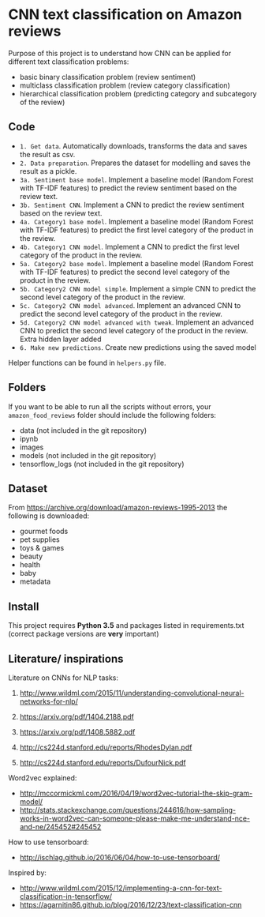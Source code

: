 # CNN text classification on Amazon reviews

Purpose of this project is to understand how CNN can be applied for different text classification problems:

- basic binary classification problem (review sentiment)
- multiclass classification problem (review category classification)
- hierarchical classification problem (predicting category and subcategory of the review)

## Code

- `1. Get data`. Automatically downloads, transforms the data and saves the result as csv.
- `2. Data preparation`. Prepares the dataset for modelling and saves the result as a pickle.
- `3a. Sentiment base model`. Implement a baseline model (Random Forest with TF-IDF features) to predict the review sentiment based on the review text. 
- `3b. Sentiment CNN`. Implement a CNN to predict the review sentiment based on the review text.
- `4a. Category1 base model`. Implement a baseline model (Random Forest with TF-IDF features) to predict the first level category of the product in the review.
- `4b. Category1 CNN model`. Implement a CNN to predict the first level category of the product in the review.
- `5a. Category2 base model`. Implement a baseline model (Random Forest with TF-IDF features) to predict the second level category of the product in the review.
- `5b. Category2 CNN model simple`. Implement a simple CNN to predict the second level category of the product in the review.
- `5c. Category2 CNN model advanced`. Implement an advanced CNN to predict the second level category of the product in the review.
- `5d. Category2 CNN model advanced with tweak`. Implement an advanced CNN to predict the second level category of the product in the review. Extra hidden layer added
- `6. Make new predictions`. Create new predictions using the saved model

Helper functions can be found in `helpers.py` file.

## Folders

If you want to be able to run all the scripts without errors, your `amazon_food_reviews` folder should include the following folders:
- data (not included in the git repository)
- ipynb
- images
- models (not included in the git repository)
- tensorflow_logs (not included in the git repository)

## Dataset

From https://archive.org/download/amazon-reviews-1995-2013 the following is downloaded:
- gourmet foods
- pet supplies
- toys & games
- beauty
- health
- baby
- metadata

## Install

This project requires **Python 3.5** and packages listed in requirements.txt (correct package versions are **very** important)

## Literature/ inspirations

Literature on CNNs for NLP tasks:

1) http://www.wildml.com/2015/11/understanding-convolutional-neural-networks-for-nlp/

2) https://arxiv.org/pdf/1404.2188.pdf

3) https://arxiv.org/pdf/1408.5882.pdf

4) http://cs224d.stanford.edu/reports/RhodesDylan.pdf

5) http://cs224d.stanford.edu/reports/DufourNick.pdf


Word2vec explained:
- http://mccormickml.com/2016/04/19/word2vec-tutorial-the-skip-gram-model/
- http://stats.stackexchange.com/questions/244616/how-sampling-works-in-word2vec-can-someone-please-make-me-understand-nce-and-ne/245452#245452

How to use tensorboard:
- http://ischlag.github.io/2016/06/04/how-to-use-tensorboard/

Inspired by:
- http://www.wildml.com/2015/12/implementing-a-cnn-for-text-classification-in-tensorflow/
- https://agarnitin86.github.io/blog/2016/12/23/text-classification-cnn